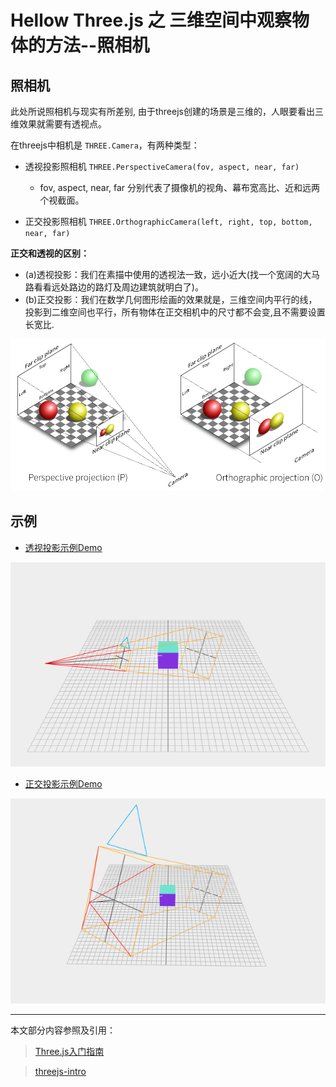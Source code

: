 # Hellow Three.js 之 三维空间中观察物体的方法--照相机

## 照相机

此处所说照相机与现实有所差别, 由于threejs创建的场景是三维的，人眼要看出三维效果就需要有透视点。

在threejs中相机是 `THREE.Camera`，有两种类型：

- 透视投影照相机 `THREE.PerspectiveCamera(fov, aspect, near, far)`

  - fov, aspect, near, far 分别代表了摄像机的视角、幕布宽高比、近和远两个视截面。

- 正交投影照相机 `THREE.OrthographicCamera(left, right, top, bottom, near, far)`

**正交和透视的区别：**

- (a)透视投影：我们在素描中使用的透视法一致，远小近大(找一个宽阔的大马路看看远处路边的路灯及周边建筑就明白了)。
- (b)正交投影：我们在数学几何图形绘画的效果就是，三维空间内平行的线，投影到二维空间也平行，所有物体在正交相机中的尺寸都不会变,且不需要设置长宽比.

![正交和透视](./images/camera-ab2.png)

## 示例

- [透视投影示例Demo](http://codeffe.com/demo/hello-threejs/hello-PerspectiveCamera.html)

![perspectiveCamera](./images/perspectiveCamera.png)

- [正交投影示例Demo](http://codeffe.com/demo/hello-threejs/hello-OrthographicCamera.html)

![orthographicCamera](./images/orthographicCamera.png)

--------------------------------------------------------------------------------

本文部分内容参照及引用：

> [Three.js入门指南](http://www.ituring.com.cn/book/1272)

> [threejs-intro](http://davidscottlyons.com/threejs-intro/)
